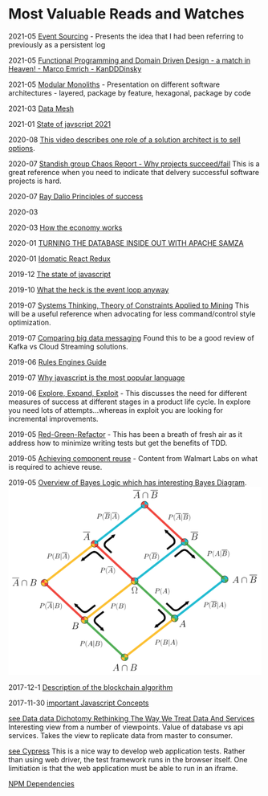# Most Valuable Reads and Watches

2021-05 [Event Sourcing](https://martinfowler.com/eaaDev/EventSourcing.html) - Presents the idea that I had been referring to previously as a persistent log

2021-05 [Functional Programming and Domain Driven Design - a match in Heaven! - Marco Emrich - KanDDDinsky](https://www.youtube.com/watch?v=56j8kLMdkyQ&t=1644s)

2021-05 [Modular Monoliths](https://www.youtube.com/watch?v=5OjqD-ow8GE) -  Presentation on different software architectures - layered, package by feature, hexagonal, package by code

2021-03 [Data Mesh](https://martinfowler.com/articles/data-monolith-to-mesh.html)

2021-01 [State of javscript 2021](https://2020.stateofjs.com/en-US/)

2020-08 [This video describes one role of a solution architect is to sell options](https://www.youtube.com/watch?v=mS0AJLqmnvQ).

2020-07 [Standish group Chaos Report - Why projects succeed/fail](https://www.projectsmart.co.uk/white-papers/chaos-report.pdf)  This is a great reference when you need to indicate that delvery successful software projects is hard. 

2020-07 [Ray Dalio Principles of success](https://www.youtube.com/watch?v=B9XGUpQZY38)

2020-03 [](https://gisgeography.com/kriging-interpolation-prediction/)

2020-03 [How the economy works](https://www.youtube.com/watch?v=PHe0bXAIuk0)

2020-01 [TURNING THE DATABASE INSIDE OUT WITH APACHE SAMZA](https://youtu.be/fU9hR3kiOK0)

2020-01 [Idomatic React Redux](git@github.com:bayeslife/readinglist.git)

2019-12 [The state of javascript](https://2019.stateofjs.com/)

2019-10 [What the heck is the event loop anyway](https://www.youtube.com/watch?v=8aGhZQkoFbQ)

2019-07 [Systems Thinking, Theory of Constraints Applied to Mining](http://www.austmine.com.au/News/category/press-releases/radical-innovation-in-mining-management-article-2-the-information-age-myth-1-reinforcement-and-myth-2-domination) This will be a useful reference when advocating for less command/control style optimization.

2019-07 [Comparing big data messaging](https://blog.scottlogic.com/2018/04/17/comparing-big-data-messaging.html#references)  Found this to be a good review of Kafka vs Cloud Streaming solutions.

2019-06 [Rules Engines Guide](https://blog.waylay.io/tag/rules-engine/)

2019-07 [Why javascript is the most popular language](https://medium.com/javascript-scene/how-popular-is-javascript-in-2019-823712f7c4b1)

2019-06 [Explore, Expand, Exploit](https://www.youtube.com/watch?v=FlJN6_4yI2A) - This discusses the need for different measures of success at different stages in a product life cycle. In explore you need lots of attempts...whereas in exploit you are looking for incremental improvements.
 
2019-05 [Red-Green-Refactor](https://www.youtube.com/watch?v=EZ05e7EMOLM) - This has been a breath of fresh air as it address how to minimize writing tests but get the benefits of TDD.

2019-05 [Achieving component reuse](https://medium.com/walmartlabs/how-to-achieve-reusability-with-react-components-81edeb7fb0e0) - Content from Walmart Labs on what is required to achieve reuse.

2019-05 [Overview of Bayes Logic which has interesting Bayes Diagram](https://medium.com/@aycignl/bayesian-networks-bns-bc53b29c3f66).
![](./images/BayesLogicDiagram.png)


2017-12-1 [Description of the blockchain algorithm](https://github.com/ethereum/wiki/wiki/White-Paper)

2017-11-30 [important Javascript Concepts](https://medium.com/javascript-scene/10-interview-questions-every-javascript-developer-should-know-6fa6bdf5ad95)

[see Data data Dichotomy Rethinking The Way We Treat Data And Services](https://www.confluent.io/blog/data-dichotomy-rethinking-the-way-we-treat-data-and-services/)
Interesting view from a number of viewpoints.  Value of database vs api services.  Takes the view to replicate data from master to consumer.


[see Cypress](https://www.cypress.io/)  This is a nice way to develop web application tests.  Rather than using web driver, the test framework runs in the browser itself. One limitiation is that the web application must be able to run in an iframe.


[NPM Dependencies](https://david-dm.org/)

